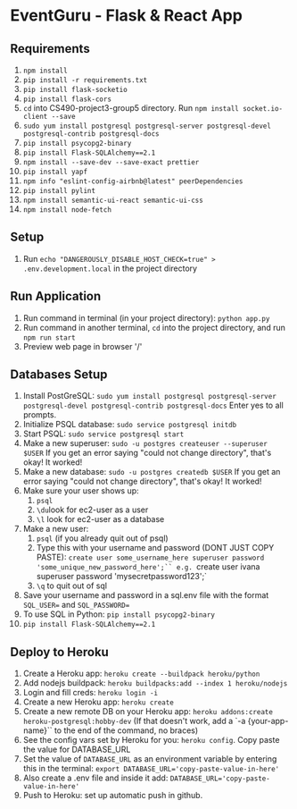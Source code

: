 # EventGuru - Flask & React App

## Requirements

1. `npm install`
2. `pip install -r requirements.txt`
3. `pip install flask-socketio`
4. `pip install flask-cors`
5. `cd` into CS490-project3-group5 directory. Run `npm install socket.io-client --save`
6. `sudo yum install postgresql postgresql-server postgresql-devel postgresql-contrib postgresql-docs`
7. `pip install psycopg2-binary`
8. `pip install Flask-SQLAlchemy==2.1`
9. `npm install --save-dev --save-exact prettier`
10. `pip install yapf`
11. `npm info "eslint-config-airbnb@latest" peerDependencies`
12. `pip install pylint`
13. `npm install semantic-ui-react semantic-ui-css`
14. `npm install node-fetch`

## Setup

1. Run `echo "DANGEROUSLY_DISABLE_HOST_CHECK=true" > .env.development.local` in the project directory

## Run Application

1. Run command in terminal (in your project directory): `python app.py`
2. Run command in another terminal, `cd` into the project directory, and run `npm run start`
3. Preview web page in browser '/'

## Databases Setup

1. Install PostGreSQL: `sudo yum install postgresql postgresql-server postgresql-devel postgresql-contrib postgresql-docs` Enter yes to all prompts.
2. Initialize PSQL database: `sudo service postgresql initdb`
3. Start PSQL: `sudo service postgresql start`
4. Make a new superuser: `sudo -u postgres createuser --superuser $USER` If you get an error saying "could not change directory", that's okay! It worked!
5. Make a new database: `sudo -u postgres createdb $USER` If you get an error saying "could not change directory", that's okay! It worked!
6. Make sure your user shows up:
   1. `psql`
   2. `\du`look for ec2-user as a user
   3. `\l` look for ec2-user as a database
7. Make a new user:
   1. `psql` (if you already quit out of psql)
   2. Type this with your username and password (DONT JUST COPY PASTE): ` create user some_username_here superuser password 'some_unique_new_password_here';`` e.g.  `create user ivana superuser password 'mysecretpassword123';`
   3. `\q` to quit out of sql
8. Save your username and password in a sql.env file with the format `SQL_USER=` and `SQL_PASSWORD=`
9. To use SQL in Python: `pip install psycopg2-binary`
10. `pip install Flask-SQLAlchemy==2.1`

## Deploy to Heroku

1. Create a Heroku app: `heroku create --buildpack heroku/python`
2. Add nodejs buildpack: `heroku buildpacks:add --index 1 heroku/nodejs`
3. Login and fill creds: `heroku login -i`
4. Create a new Heroku app: `heroku create`
5. Create a new remote DB on your Heroku app: `heroku addons:create heroku-postgresql:hobby-dev`
   (If that doesn't work, add a `-a {your-app-name}`` to the end of the command, no braces)
6. See the config vars set by Heroku for you: `heroku config`. Copy paste the value for DATABASE_URL
7. Set the value of `DATABASE_URL` as an environment variable by entering this in the terminal: `export DATABASE_URL='copy-paste-value-in-here'`
8. Also create a .env file and inside it add: `DATABASE_URL='copy-paste-value-in-here'`
9. Push to Heroku: set up automatic push in github.